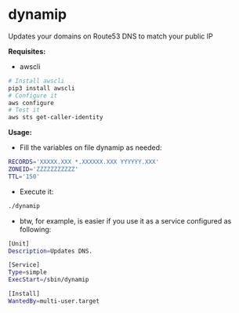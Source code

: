 # dynamip
Updates your domains on Route53 DNS to match your public IP

**Requisites:**
- awscli 
```bash
# Install awscli
pip3 install awscli
# Configure it
aws configure
# Test it
aws sts get-caller-identity
```


**Usage:**

* Fill the variables on file dynamip as needed:
```bash
RECORDS='XXXXX.XXX *.XXXXXX.XXX YYYYYY.XXX'
ZONEID='ZZZZZZZZZZZ'
TTL='150'
```

* Execute it:
```bash
./dynamip
```

* btw, for example, is easier if you use it as a service configured as following:
```bash
[Unit]
Description=Updates DNS.

[Service]
Type=simple
ExecStart=/sbin/dynamip

[Install]
WantedBy=multi-user.target
```
